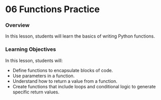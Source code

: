 # 06 Functions Practice

### Overview
In this lesson, students will learn the basics of writing Python functions.

### Learning Objectives
In this lesson, students will:
* Define functions to encapsulate blocks of code.
* Use parameters in a function.
* Understand how to return a value from a function.
* Create functions that include loops and conditional logic to generate specific return values.
